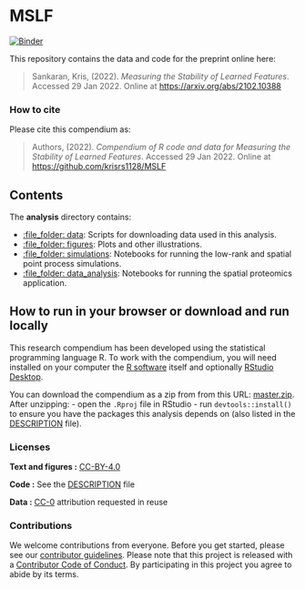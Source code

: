 
<!-- README.md is generated from README.Rmd. Please edit that file -->

# MSLF

[![Binder](https://mybinder.org/badge_logo.svg)](https://mybinder.org/v2/gh/krisrs1128/MSLF/main?urlpath=rstudio)

This repository contains the data and code for the preprint online here:

> Sankaran, Kris, (2022). *Measuring the Stability of Learned Features*.
> Accessed 29 Jan 2022. Online at <https://arxiv.org/abs/2102.10388>

### How to cite

Please cite this compendium as:

> Authors, (2022). *Compendium of R code and data for Measuring the
> Stability of Learned Features*. Accessed 29 Jan 2022. Online at
> <https://github.com/krisrs1128/MSLF>

## Contents

The **analysis** directory contains:

-   [:file\_folder: data](/analysis/data): Scripts for downloading data
    used in this analysis.
-   [:file\_folder: figures](/analysis/figures): Plots and other
    illustrations.
-   [:file\_folder: simulations](/analysis/simulations): Notebooks for
    running the low-rank and spatial point process simulations.
-   [:file\_folder: data\_analysis](/analysis/data_analysis): Notebooks
    for running the spatial proteomics application.

## How to run in your browser or download and run locally

This research compendium has been developed using the statistical
programming language R. To work with the compendium, you will need
installed on your computer the [R
software](https://cloud.r-project.org/) itself and optionally [RStudio
Desktop](https://rstudio.com/products/rstudio/download/).

You can download the compendium as a zip from from this URL:
[master.zip](/archive/master.zip). After unzipping: - open the `.Rproj`
file in RStudio - run `devtools::install()` to ensure you have the
packages this analysis depends on (also listed in the
[DESCRIPTION](/DESCRIPTION) file).

### Licenses

**Text and figures :**
[CC-BY-4.0](http://creativecommons.org/licenses/by/4.0/)

**Code :** See the [DESCRIPTION](DESCRIPTION) file

**Data :** [CC-0](http://creativecommons.org/publicdomain/zero/1.0/)
attribution requested in reuse

### Contributions

We welcome contributions from everyone. Before you get started, please
see our [contributor guidelines](CONTRIBUTING.md). Please note that this
project is released with a [Contributor Code of Conduct](CONDUCT.md). By
participating in this project you agree to abide by its terms.
